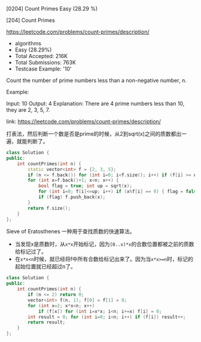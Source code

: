 [0204] Count Primes                                                 Easy   (28.29 %)

<!--front-->	
[204] Count Primes  

https://leetcode.com/problems/count-primes/description/

* algorithms
* Easy (28.29%)
* Total Accepted:    216K
* Total Submissions: 763K
* Testcase Example:  '10'

Count the number of prime numbers less than a non-negative number, n.

Example:


Input: 10
Output: 4
Explanation: There are 4 prime numbers less than 10, they are 2, 3, 5, 7.






<!--back-->

link: https://leetcode.com/problems/count-primes/description/

打表法，然后判断一个数是否是prime的时候，从2到sqrt(x)之间的质数都出一遍，就能判断了。

```cpp
class Solution {
public:
    int countPrimes(int n) {
        static vector<int> f = {2, 3, 5};
        if (n <= f.back()) for (int i=0; i<f.size(); i++) if (f[i] >= n) return i;
        for (int x=f.back()+1; x<n; x++) {
            bool flag = true; int up = sqrt(x);
            for (int i=0; f[i]<=up; i++) if (x%f[i] == 0) { flag = false; break; }
            if (flag) f.push_back(x);
        }
        return f.size();
    }
};
```

Sieve of Eratosthenes 一种用于查找质数的快速算法。

* 当发现x是质数时，从`x*x`开始标记，因为`[0..x)*x`的合数位置都被之前的质数给标记过了。
* 在`x*x<n`时候，就已经将f中所有合数给标记出来了。因为当`x*x>=n`时，标记的起始位置就已经超过n了。

```cpp
class Solution {
public:
    int countPrimes(int n) {
        if (n <= 2) return 0;
        vector<int> f(n, 1); f[0] = f[1] = 0;
        for (int x=2; x*x<n; x++) 
            if (f[x]) for (int i=x*x; i<n; i+=x) f[i] = 0;
        int result = 0; for (int i=0; i<n; i++) if (f[i]) result++;
        return result;
    }
};
```


